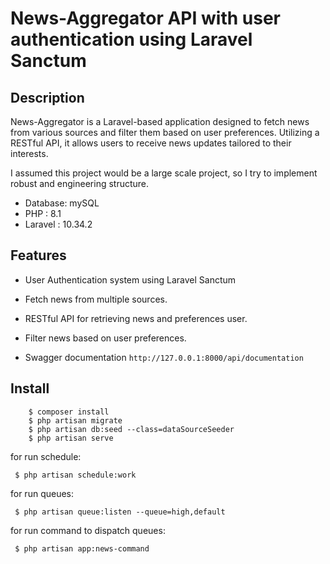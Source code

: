 # News-Aggregator API with user authentication using Laravel Sanctum

## Description

News-Aggregator is a Laravel-based application designed to fetch news from various sources and filter them based on user
preferences. Utilizing a RESTful API, it allows users to receive news updates tailored to their interests.

I assumed this project would be a large scale project, so I try to implement robust and engineering structure.

- Database: mySQL
- PHP : 8.1
- Laravel : 10.34.2

## Features
- User Authentication system using Laravel Sanctum

- Fetch news from multiple sources.

- RESTful API for retrieving news and preferences user.

- Filter news based on user preferences.

- Swagger documentation `http://127.0.0.1:8000/api/documentation`

## Install

        $ composer install
        $ php artisan migrate
        $ php artisan db:seed --class=dataSourceSeeder
        $ php artisan serve

for run schedule:

     $ php artisan schedule:work

for run queues:

     $ php artisan queue:listen --queue=high,default

for run command to dispatch queues:

     $ php artisan app:news-command
#
